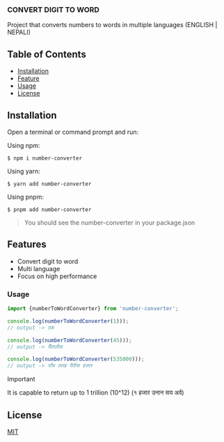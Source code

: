 ### CONVERT DIGIT TO WORD

Project that converts numbers to words in multiple languages (ENGLISH | NEPALI)

## Table of Contents

- [Installation](#installation)
- [Feature](#feature)
- [Usage](#usage)
- [License](#license)

## Installation

Open a terminal or command prompt and run:

Using npm:

```shell
$ npm i number-converter
```

Using yarn:

```shell
$ yarn add number-converter
```

Using pnpm:

```shell
$ pnpm add number-converter
```

> You should see the number-converter in your package.json

## Features

- Convert digit to word
- Multi language
- Focus on high performance

### Usage

```js
import {numberToWordConverter} from 'number-converter';

console.log(numberToWordConverter(1)));
// output -> एक

console.log(numberToWordConverter(45)));
// output -> पैँतालीस

console.log(numberToWordConverter(535000)));
// output -> पाँच लाख पैंतीस हजार
```

> [!IMPORTANT]
> It is capable to return up to 1 trillion (10^12) (१ हजार उनान सय अर्व)

## License

[MIT](LICENSE)

